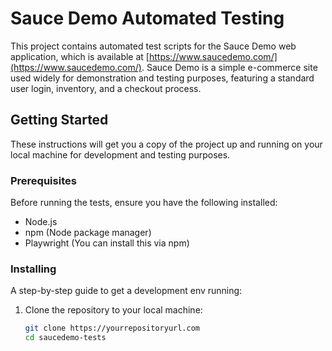 # Sauce Demo Automated Testing

This project contains automated test scripts for the Sauce Demo web application, which is available at [https://www.saucedemo.com/](https://www.saucedemo.com/). Sauce Demo is a simple e-commerce site used widely for demonstration and testing purposes, featuring a standard user login, inventory, and a checkout process.

## Getting Started

These instructions will get you a copy of the project up and running on your local machine for development and testing purposes.

### Prerequisites

Before running the tests, ensure you have the following installed:
- Node.js
- npm (Node package manager)
- Playwright (You can install this via npm)

### Installing

A step-by-step guide to get a development env running:

1. Clone the repository to your local machine:
   ```bash
   git clone https://yourrepositoryurl.com
   cd saucedemo-tests
